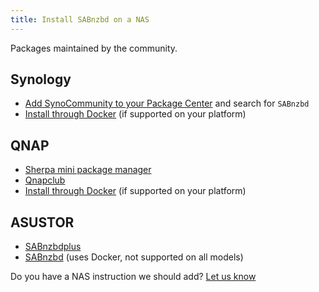 ```yaml
---
title: Install SABnzbd on a NAS
---
```


Packages maintained by the community.

## Synology

* [Add SynoCommunity to your Package Center](https://synocommunity.com/#easy-install) and search for `SABnzbd`
* [Install through Docker](/wiki/installation/install-unix) (if supported on your platform)

## QNAP

* [Sherpa mini package manager](https://git.io/sherpa)
* [Qnapclub](https://www.qnapclub.eu/qpkg/1012)
* [Install through Docker](/wiki/installation/install-unix) (if supported on your platform)

## ASUSTOR

* [SABnzbdplus](https://www.asustor.com/app_central/app_detail?id=98)
* [SABnzbd](https://www.asustor.com/app_central/app_detail?id=1075) (uses Docker, not supported on all models)

Do you have a NAS instruction we should add? [Let us know](https://github.com/sabnzbd/sabnzbd.github.io/issues/new?title=Improve%3A+Install+SABnzbdon+a+NAS&body=%23%23+URL%3A+%2Fwiki%2Finstallation%2Finstall-nas.html%0A%0AImprovement:%0A)
